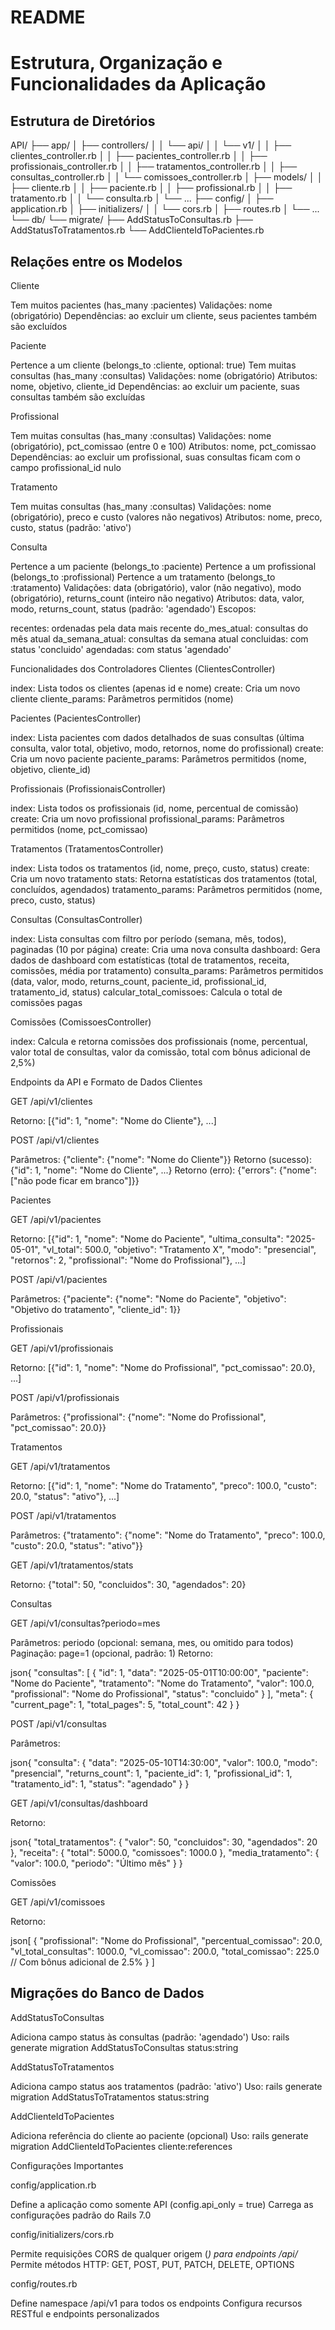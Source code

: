 # README

<h1>Estrutura, Organização e Funcionalidades da Aplicação</h1>
<h2>Estrutura de Diretórios</h2>
API/
├── app/
│   ├── controllers/
│   │   └── api/
│   │       └── v1/
│   │           ├── clientes_controller.rb
│   │           ├── pacientes_controller.rb
│   │           ├── profissionais_controller.rb
│   │           ├── tratamentos_controller.rb
│   │           ├── consultas_controller.rb
│   │           └── comissoes_controller.rb
│   ├── models/
│   │   ├── cliente.rb
│   │   ├── paciente.rb
│   │   ├── profissional.rb
│   │   ├── tratamento.rb
│   │   └── consulta.rb
│   └── ...
├── config/
│   ├── application.rb
│   ├── initializers/
│   │   └── cors.rb
│   ├── routes.rb
│   └── ...
└── db/
    └── migrate/
        ├── AddStatusToConsultas.rb
        ├── AddStatusToTratamentos.rb
        └── AddClienteIdToPacientes.rb


<h2>Relações entre os Modelos</h2>

Cliente

Tem muitos pacientes (has_many :pacientes)
Validações: nome (obrigatório)
Dependências: ao excluir um cliente, seus pacientes também são excluídos


Paciente

Pertence a um cliente (belongs_to :cliente, optional: true)
Tem muitas consultas (has_many :consultas)
Validações: nome (obrigatório)
Atributos: nome, objetivo, cliente_id
Dependências: ao excluir um paciente, suas consultas também são excluídas


Profissional

Tem muitas consultas (has_many :consultas)
Validações: nome (obrigatório), pct_comissao (entre 0 e 100)
Atributos: nome, pct_comissao
Dependências: ao excluir um profissional, suas consultas ficam com o campo profissional_id nulo


Tratamento

Tem muitas consultas (has_many :consultas)
Validações: nome (obrigatório), preco e custo (valores não negativos)
Atributos: nome, preco, custo, status (padrão: 'ativo')


Consulta

Pertence a um paciente (belongs_to :paciente)
Pertence a um profissional (belongs_to :profissional)
Pertence a um tratamento (belongs_to :tratamento)
Validações: data (obrigatório), valor (não negativo), modo (obrigatório), returns_count (inteiro não negativo)
Atributos: data, valor, modo, returns_count, status (padrão: 'agendado')
Escopos:

recentes: ordenadas pela data mais recente
do_mes_atual: consultas do mês atual
da_semana_atual: consultas da semana atual
concluidas: com status 'concluido'
agendadas: com status 'agendado'





Funcionalidades dos Controladores
Clientes (ClientesController)

index: Lista todos os clientes (apenas id e nome)
create: Cria um novo cliente
cliente_params: Parâmetros permitidos (nome)

Pacientes (PacientesController)

index: Lista pacientes com dados detalhados de suas consultas (última consulta, valor total, objetivo, modo, retornos, nome do profissional)
create: Cria um novo paciente
paciente_params: Parâmetros permitidos (nome, objetivo, cliente_id)

Profissionais (ProfissionaisController)

index: Lista todos os profissionais (id, nome, percentual de comissão)
create: Cria um novo profissional
profissional_params: Parâmetros permitidos (nome, pct_comissao)

Tratamentos (TratamentosController)

index: Lista todos os tratamentos (id, nome, preço, custo, status)
create: Cria um novo tratamento
stats: Retorna estatísticas dos tratamentos (total, concluídos, agendados)
tratamento_params: Parâmetros permitidos (nome, preco, custo, status)

Consultas (ConsultasController)

index: Lista consultas com filtro por período (semana, mês, todos), paginadas (10 por página)
create: Cria uma nova consulta
dashboard: Gera dados de dashboard com estatísticas (total de tratamentos, receita, comissões, média por tratamento)
consulta_params: Parâmetros permitidos (data, valor, modo, returns_count, paciente_id, profissional_id, tratamento_id, status)
calcular_total_comissoes: Calcula o total de comissões pagas

Comissões (ComissoesController)

index: Calcula e retorna comissões dos profissionais (nome, percentual, valor total de consultas, valor da comissão, total com bônus adicional de 2,5%)

Endpoints da API e Formato de Dados
Clientes

GET /api/v1/clientes

Retorno: [{"id": 1, "nome": "Nome do Cliente"}, ...]


POST /api/v1/clientes

Parâmetros: {"cliente": {"nome": "Nome do Cliente"}}
Retorno (sucesso): {"id": 1, "nome": "Nome do Cliente", ...}
Retorno (erro): {"errors": {"nome": ["não pode ficar em branco"]}}



Pacientes

GET /api/v1/pacientes

Retorno: [{"id": 1, "nome": "Nome do Paciente", "ultima_consulta": "2025-05-01", "vl_total": 500.0, "objetivo": "Tratamento X", "modo": "presencial", "retornos": 2, "profissional": "Nome do Profissional"}, ...]


POST /api/v1/pacientes

Parâmetros: {"paciente": {"nome": "Nome do Paciente", "objetivo": "Objetivo do tratamento", "cliente_id": 1}}



Profissionais

GET /api/v1/profissionais

Retorno: [{"id": 1, "nome": "Nome do Profissional", "pct_comissao": 20.0}, ...]


POST /api/v1/profissionais

Parâmetros: {"profissional": {"nome": "Nome do Profissional", "pct_comissao": 20.0}}



Tratamentos

GET /api/v1/tratamentos

Retorno: [{"id": 1, "nome": "Nome do Tratamento", "preco": 100.0, "custo": 20.0, "status": "ativo"}, ...]


POST /api/v1/tratamentos

Parâmetros: {"tratamento": {"nome": "Nome do Tratamento", "preco": 100.0, "custo": 20.0, "status": "ativo"}}


GET /api/v1/tratamentos/stats

Retorno: {"total": 50, "concluidos": 30, "agendados": 20}



Consultas

GET /api/v1/consultas?periodo=mes

Parâmetros: periodo (opcional: semana, mes, ou omitido para todos)
Paginação: page=1 (opcional, padrão: 1)
Retorno:

json{
  "consultas": [
    {
      "id": 1,
      "data": "2025-05-01T10:00:00",
      "paciente": "Nome do Paciente",
      "tratamento": "Nome do Tratamento",
      "valor": 100.0,
      "profissional": "Nome do Profissional",
      "status": "concluido"
    }
  ],
  "meta": {
    "current_page": 1,
    "total_pages": 5,
    "total_count": 42
  }
}

POST /api/v1/consultas

Parâmetros:

json{
  "consulta": {
    "data": "2025-05-10T14:30:00",
    "valor": 100.0,
    "modo": "presencial",
    "returns_count": 1,
    "paciente_id": 1,
    "profissional_id": 1,
    "tratamento_id": 1,
    "status": "agendado"
  }
}

GET /api/v1/consultas/dashboard

Retorno:

json{
  "total_tratamentos": {
    "valor": 50,
    "concluidos": 30,
    "agendados": 20
  },
  "receita": {
    "total": 5000.0,
    "comissoes": 1000.0
  },
  "media_tratamento": {
    "valor": 100.0,
    "periodo": "Último mês"
  }
}


Comissões

GET /api/v1/comissoes

Retorno:

json[
  {
    "profissional": "Nome do Profissional",
    "percentual_comissao": 20.0,
    "vl_total_consultas": 1000.0,
    "vl_comissao": 200.0,
    "total_comissao": 225.0  // Com bônus adicional de 2.5%
  }
]


<h2>Migrações do Banco de Dados</h2>

AddStatusToConsultas

Adiciona campo status às consultas (padrão: 'agendado')
Uso: rails generate migration AddStatusToConsultas status:string


AddStatusToTratamentos

Adiciona campo status aos tratamentos (padrão: 'ativo')
Uso: rails generate migration AddStatusToTratamentos status:string


AddClienteIdToPacientes

Adiciona referência do cliente ao paciente (opcional)
Uso: rails generate migration AddClienteIdToPacientes cliente:references



Configurações Importantes

config/application.rb

Define a aplicação como somente API (config.api_only = true)
Carrega as configurações padrão do Rails 7.0


config/initializers/cors.rb

Permite requisições CORS de qualquer origem (*) para endpoints /api/*
Permite métodos HTTP: GET, POST, PUT, PATCH, DELETE, OPTIONS


config/routes.rb

Define namespace /api/v1 para todos os endpoints
Configura recursos RESTful e endpoints personalizados